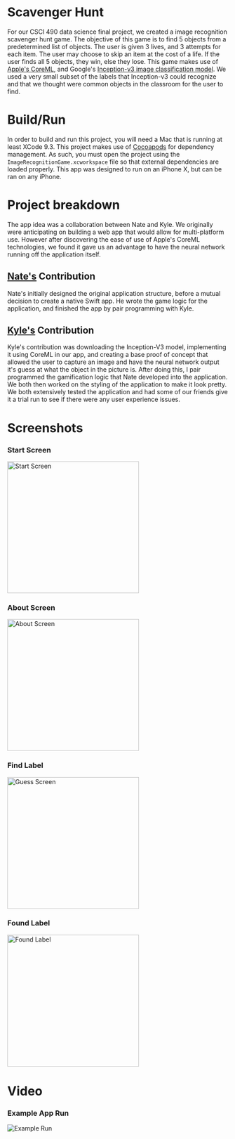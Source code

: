 # Scavenger Hunt
For our CSCI 490 data science final project, we created a image recognition scavenger hunt game. The objective of this game is to find 5 objects from a predetermined list of objects. The user is given 3 lives, and 3 attempts for each item. The user may choose to skip an item at the cost of a life. If the user finds all 5 objects, they win, else they lose. This game makes use of [Apple's CoreML](https://developer.apple.com/documentation/coreml), and Google's [Inception-v3 image classification model](https://arxiv.org/abs/1512.00567). We used a very small subset of the labels that Inception-v3 could recognize and that we thought were common objects in the classroom for the user to find.

# Build/Run
In order to build and run this project, you will need a Mac that is running at least XCode 9.3. This project makes use of [Cocoapods](https://cocoapods.org/) for dependency management. As such, you must open the project using the `ImageRecognitionGame.xcworkspace` file so that external dependencies are loaded properly. This app was designed to run on an iPhone X, but can be ran on any iPhone.

# Project breakdown 
The app idea was a collaboration between Nate and Kyle. We originally were anticipating on building a web app that would allow for multi-platform use. However after discovering the ease of use of Apple's CoreML technologies, we found it gave us an advantage to have the neural network running off the application itself. 

## [Nate's](https://github.com/rupsis) Contribution
Nate's initially designed the original application structure, before a mutual decision to create a native Swift app. He wrote the game logic for the application, and finished the app by pair programming with Kyle. 

## [Kyle's](https://github.com/kylepeeler) Contribution
Kyle's contribution was downloading the Inception-V3 model, implementing it using CoreML in our app, and creating a base proof of concept that allowed the user to capture an image and have the neural network output it's guess at what the object in the picture is. After doing this, I pair programmed the gamification logic that Nate developed into the application. We both then worked on the styling of the application to make it look pretty. We both extensively tested the application and had some of our friends give it a trial run to see if there were any user experience issues.

# Screenshots

### Start Screen
<img src="https://github.com/kylepeeler/ImageRecognitionGame/raw/master/Screenshots/IMG_0455.png" alt="Start Screen" style="width: 300px;"/>

### About Screen
<img src="https://github.com/kylepeeler/ImageRecognitionGame/raw/master/Screenshots/IMG_0456.png" alt="About Screen" style="width: 300px;"/>

### Find Label
<img src="https://github.com/kylepeeler/ImageRecognitionGame/raw/master/Screenshots/IMG_0457.png" alt="Guess Screen" style="width: 300px;"/>

### Found Label
<img src="https://github.com/kylepeeler/ImageRecognitionGame/raw/master/Screenshots/IMG_0458.png" alt="Found Label" style="width: 300px;">

# Video
### Example App Run
<img src="https://github.com/kylepeeler/ImageRecognitionGame/raw/master/Screenshots/ExampleRun.gif" alt="Example Run">





